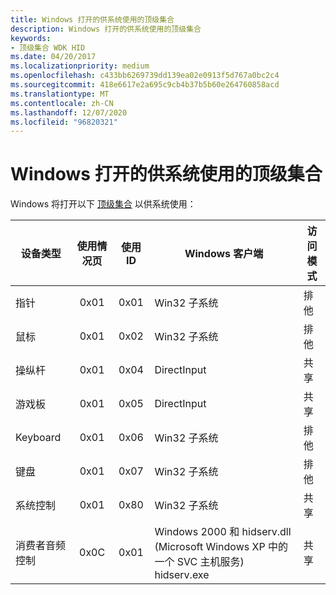 ```yaml
---
title: Windows 打开的供系统使用的顶级集合
description: Windows 打开的供系统使用的顶级集合
keywords:
- 顶级集合 WDK HID
ms.date: 04/20/2017
ms.localizationpriority: medium
ms.openlocfilehash: c433bb6269739dd139ea02e0913f5d767a0bc2c4
ms.sourcegitcommit: 418e6617e2a695c9cb4b37b5b60e264760858acd
ms.translationtype: MT
ms.contentlocale: zh-CN
ms.lasthandoff: 12/07/2020
ms.locfileid: "96820321"
---
```

# <a name="top-level-collections-opened-by-windows-for-system-use"></a>Windows 打开的供系统使用的顶级集合

Windows 将打开以下 [顶级集合](top-level-collections.md) 以供系统使用：

| 设备类型            | 使用情况页 | 使用 ID | Windows 客户端                                                                                     | 访问模式 |
|------------------------|:----------:|:--------:|----------------------------------------------------------------------------------------------------|-------------|
| 指针                | 0x01       | 0x01     | Win32 子系统                                                                                    | 排他   |
| 鼠标                  | 0x01       | 0x02     | Win32 子系统                                                                                    | 排他   |
| 操纵杆               | 0x01       | 0x04     | DirectInput                                                                                        | 共享      |
| 游戏板               | 0x01       | 0x05     | DirectInput                                                                                        | 共享      |
| Keyboard               | 0x01       | 0x06     | Win32 子系统                                                                                    | 排他   |
| 键盘                 | 0x01       | 0x07     | Win32 子系统                                                                                    | 排他   |
| 系统控制         | 0x01       | 0x80     | Win32 子系统                                                                                    | 共享      |
| 消费者音频控制 | 0x0C       | 0x01     | Windows 2000 和 hidserv.dll (Microsoft Windows XP 中的一个 SVC 主机服务) hidserv.exe | 共享      |
